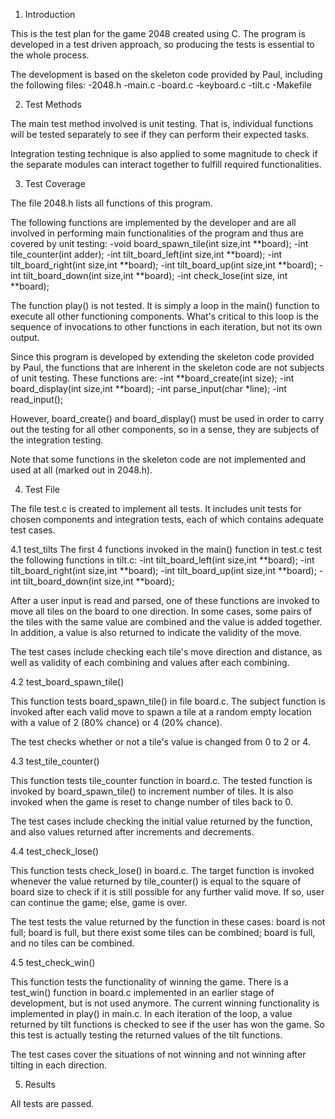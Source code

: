 1. Introduction

This is the test plan for the game 2048 created using C. The program is developed 
in a test driven approach, so producing the tests is essential to the whole process.

The development is based on the skeleton code provided by Paul, including the 
following files:
	-2048.h
	-main.c
	-board.c
	-keyboard.c
	-tilt.c
	-Makefile


2. Test Methods

The main test method involved is unit testing. That is, individual functions will be 
tested separately to see if they can perform their expected tasks.

Integration testing technique is also applied to some magnitude to check if the 
separate modules can interact together to fulfill required functionalities.


3. Test Coverage

The file 2048.h lists all functions of this program. 

The following functions are implemented by the developer and are all involved in 
performing main functionalities of the program and thus are covered by unit testing:
	-void board_spawn_tile(int size,int **board);
	-int tile_counter(int adder);
	-int tilt_board_left(int size,int **board);
	-int tilt_board_right(int size,int **board);
	-int tilt_board_up(int size,int **board);
	-int tilt_board_down(int size,int **board);
	-int check_lose(int size, int **board);

The function play() is not tested. It is simply a loop in the main() function to 
execute all other functioning components. What's critical to this loop is the 
sequence of invocations to other functions in each iteration, but not its own 
output.

Since this program is developed by extending the skeleton code provided by Paul, the 
functions that are inherent in the skeleton code are not subjects of unit testing. 
These functions are:
	-int **board_create(int size);
	-int board_display(int size,int **board);
	-int parse_input(char *line);
	-int read_input();

However, board_create() and board_display() must be used in order to carry out the 
testing for all other components, so in a sense, they are subjects of the 
integration testing. 

Note that some functions in the skeleton code are not implemented and used at all 
(marked out in 2048.h). 


4. Test File

The file test.c is created to implement all tests. It includes unit tests for chosen 
components and integration tests, each of which contains adequate test cases.

4.1 test_tilts
The first 4 functions invoked in the main() function in test.c test the following 
functions in tilt.c:
	-int tilt_board_left(int size,int **board);
	-int tilt_board_right(int size,int **board);
	-int tilt_board_up(int size,int **board);
	-int tilt_board_down(int size,int **board);

After a user input is read and parsed, one of these functions are invoked to move 
all tiles on the board to one direction. In some cases, some pairs of the tiles with 
the same value are combined and the value is added together. In addition, a value 
is also returned to indicate the validity of the move.

The test cases include checking each tile's move direction and distance, as well as 
validity of each combining and values after each combining.


4.2 test_board_spawn_tile()

This function tests board_spawn_tile() in file board.c. The subject function is 
invoked after each valid move to spawn a tile at a random empty location with a 
value of 2 (80% chance) or 4 (20% chance).

The test checks whether or not a tile's value is changed from 0 to 2 or 4.


4.3 test_tile_counter()

This function tests tile_counter function in board.c. The tested function is invoked 
by board_spawn_tile() to increment number of tiles. It is also invoked when the 
game is reset to change number of tiles back to 0.

The test cases include checking the initial value returned by the function, and 
also values returned after increments and decrements.


4.4 test_check_lose()

This function tests check_lose() in board.c. The target function is invoked whenever 
the value returned by tile_counter() is equal to the square of board size to check 
if it is still possible for any further valid move. If so, user can continue the 
game; else, game is over. 

The test tests the value returned by the function in these cases:
	board is not full;
	board is full, but there exist some tiles can be combined;
	board is full, and no tiles can be combined.


4.5 test_check_win()

This function tests the functionality of winning the game. There is a test_win() 
function in board.c implemented in an earlier stage of development, but is not used 
anymore. The current winning functionality is implemented in play() in main.c. In
each iteration of the loop, a value returned by tilt functions is checked to see if 
the user has won the game. So this test is actually testing the returned values of 
the tilt functions.

The test cases cover the situations of not winning and not winning after tilting in 
each direction.


5. Results

All tests are passed.







